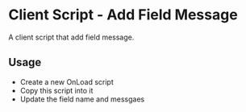 # Client Script - Add Field Message

A client script that add field message.

## Usage

- Create a new OnLoad script
- Copy this script into it
- Update the field name and messgaes
